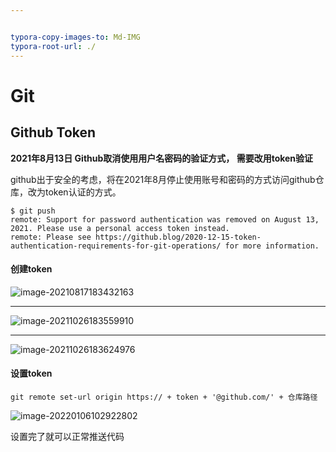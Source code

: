 ```yaml
---


typora-copy-images-to: Md-IMG
typora-root-url: ./
---
```

# Git

## Github Token 

 **2021年8月13日 Github取消使用用户名密码的验证方式， 需要改用token验证**

github出于安全的考虑，将在2021年8月停止使用账号和密码的方式访问github仓库，改为token认证的方式。

```git
$ git push
remote: Support for password authentication was removed on August 13, 2021. Please use a personal access token instead.
remote: Please see https://github.blog/2020-12-15-token-authentication-requirements-for-git-operations/ for more information.
```

#### 创建token

![image-20210817183432163](/Md-IMG/image-20210817183432163.png)

------

![image-20211026183559910](/Md-IMG/image-20211026183559910.png)

------



![image-20211026183624976](/Md-IMG/image-20211026183624976.png)

#### 设置token

`git remote set-url origin https:// + token + '@github.com/' + 仓库路径 `

![image-20220106102922802](C:\Y\Project\Yblog\docs\web\others\Md-IMG\image-20220106102922802.png)

设置完了就可以正常推送代码
